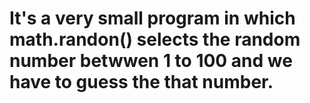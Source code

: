# It's a very small program in which math.randon() selects the random number betwwen 1 to 100 and we have to guess the that number.
